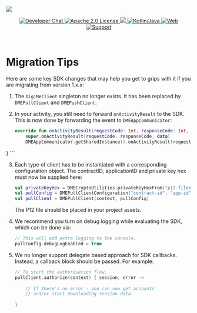 ![](https://securedownloads.digi.me/partners/digime/SDKReadmeBanner.png)

<p align="center">
    <a href="https://bit.ly/2LM4GFS">
        <img src="https://img.shields.io/badge/chat-slack-blueviolet.svg" alt="Developer Chat">
    </a>
    <a href="../../LICENSE">
        <img src="https://img.shields.io/badge/license-apache 2.0-blue.svg" alt="Apache 2.0 License">
    </a>
    <a href="#">
    	<img src="https://img.shields.io/badge/build-passing-brightgreen.svg" 
    </a>
    <a href="https://kotlinlang.org">
        <img src="https://img.shields.io/badge/language-kotlin/java-ff69b4.svg" alt="Kotlin/Java">
    </a>
    <a href="https://developers.digi.me">
        <img src="https://img.shields.io/badge/web-digi.me-red.svg" alt="Web">
    </a>
    <a href="https://digime.freshdesk.com/support/home">
        <img src="https://img.shields.io/badge/support-freshdesk-721744.svg" alt="Support">
    </a>
</p>

<br>

# Migration Tips
Here are some key SDK changes that may help you get to grips with it if you are migrating from version 1.x.x:

1. The `DigiMeClient` singleton no longer exists. It has been replaced by `DMEPullClient` and `DMEPushClient`.

2. In your activity, you still need to forward `onActivityResult` to the SDK. This is now done by forwarding the event to `DMEAppCommunicator`:
 
	```kotlin
	override fun onActivityResult(requestCode: Int, responseCode: Int, data: Intent?) {
    	super.onActivityResult(requestCode, responseCode, data)
    	DMEAppCommunicator.getSharedInstance().onActivityResult(requestCode, responseCode, data)
}
	``` 

3. Each type of client has to be instantiated with a corresponding configuration object. The contractID, applicationID and private key hex must now be supplied here:

	```kotlin
	val privateKeyHex = DMECryptoUtilities.privateKeyHexFrom("p12-filename", "p12-password")
	val pullConfig = DMEPullClientConfiguration("contract-id", "app-id", privateKeyHex)
	val pullClient = DMEPullClient(context, pullConfig)
	```
	The P12 file should be placed in your project assets.

4. We recommend you turn on debug logging while evaluating the SDK, which can be done via:

	```kotlin
	// This will add extra logging to the console.
	pullConfig.debugLogEnabled = true
	```
5. We no longer support delegate based approach for SDK callbacks. Instead, a callback block should be passed. For example:

	```kotlin
	// To start the authorisation flow.
	pullClient.authorize(context) { session, error ->
        
        // If there's no error - you can now get accounts
        // and/or start downloading session data.
        
   }
	```